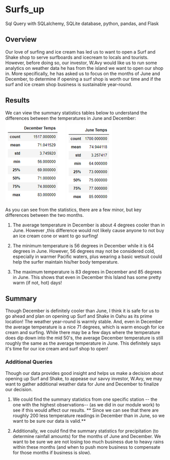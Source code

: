 # Surfs_up
Sql Query with SQLalchemy, SQLite database, python, pandas, and Flask

## Overview
Our love of surfing and ice cream has led us to want to open a Surf and Shake shop to serve surfboards and icecream to locals and tourists. However, before doing so, our investor, W.Avy would like us to run some analytics on weather data he has from the island we want to open our shop in. More specifically, he has asked us to focus on the months of June and December, to determine if opening a surf shop is worth our time and if the surf and ice cream shop business is sustainable year-round.

## Results
We can view the summary statistics tables below to understand the differences between the temperatures in June and December:
![Decembber_temps](December_Temps.png)    ![June_temps](June_Temps.png)

As you can see from the statistics, there are a few minor, but key differences between the two months.
1. The average temperature in December is about 4 degrees cooler than in June. However ,this difference would not likely cause anyone to not buy an ice cream cone or want to go surfing!
   
2. The minimum temperature is 56 degrees in December while it is 64 degrees in June. However, 56 degrees may not be considered cold, especially in warmer Pacific waters, plus wearing a basic wetsuit could help the surfer maintain his/her body temperature. 

3. The maximum temperature is 83 degrees in December and 85 degrees in June. This shows that even in December this Island has some pretty warm (if not, hot) days! 

## Summary
Though December is definitely cooler than June, I think it is safe for us to go ahead and plan on opening up Surf and Shake in Oahu as its prime location! The weather year-round is warmly stable. And, even in December the average temperature is a nice 71 degrees, which is warm enough for ice cream and surfing. While there may be a few days where the temperature does dip down into the mid 50's, the average December temperature is still roughly the same as the average temperature in June. This definitely says it's time for our ice cream and surf shop to open!

### Additional Queries
Though our data provides good insight and helps us make a decision about opening up Surf and Shake, to appease our savvy investor, W.Avy, we may want to gather additional weather data for June and December to finalize our decision.

1. We could find the summary statistics from one specific station -- the one with the highest observations-- (as we did in our module work) to see if this would affect our results. ** Since we can see that there are roughly 200 less temperature readings in December than in June, so we want to be sure our data is valid.**

2. Additionally, we could find the summary statistics for precipitation (to determine rainfall amounts) for the months of June and December. We want to be sure we are not losing too much business due to heavy rains within these months (and when to push more business to compensate for those months if business is slow). 
